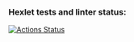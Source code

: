 ### Hexlet tests and linter status:
[![Actions Status](https://github.com/KryuchkovAlexandr/algorithms-project-69/actions/workflows/hexlet-check.yml/badge.svg)](https://github.com/KryuchkovAlexandr/algorithms-project-69/actions)